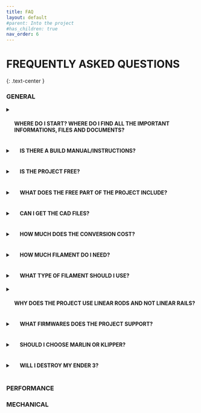 ```yaml
---
title: FAQ
layout: default
#parent: Into the project
#has_children: true
nav_order: 6
---
```

# FREQUENTLY ASKED QUESTIONS
{: .text-center }

### GENERAL

<details>
    <summary><h4 style="display:inline-block;margin-left:1.5em"> WHERE DO I START? WHERE DO I FIND ALL THE IMPORTANT INFORMATIONS, FILES AND DOCUMENTS? </h4></summary>
The main crossroad for the project is this website, where you will find all the important information and links to build the printer.
I would recommend reading through the entire website starting with <a href="https://rh3d.xyz/">E3NG</a> and <a href="https://rh3d.xyz/into.html">Into the project</a> and if you want to get even deeper and be part 
of the community, <a href="https://discord.com/invite/Zkvu6uu2AR">join the Discord</a>. Main STL files ready to print are hosted on <a href="https://www.printables.com/en/model/922401">Printables</a>. CAD files are currently available through a small donation on <a href="https://ko-fi.com/rh3dcz">Ko-Fi</a>.
</details>

<details>
    <summary><h4 style="display:inline-block;margin-left:1.5em"> IS THERE A BUILD MANUAL/INSTRUCTIONS? </h4></summary>
There is a build manual for the beta version, link is on the <a href="https://www.printables.com/en/model/922401">Printables</a> page as well.

Build manual for the NG v1.2 is not existent but will be made.
</details>

<details>
    <summary><h4 style="display:inline-block;margin-left:1.5em"> IS THE PROJECT FREE? </h4></summary>
The project is free for personal use and commercial use (print farms, content making, presentational purposes) but it is not allowed to sell the project parts or assembly kits without a permission.
</details>

<details>
    <summary><h4 style="display:inline-block;margin-left:1.5em"> WHAT DOES THE FREE PART OF THE PROJECT INCLUDE? </h4></summary>
STL files for printing all the parts, CONFIGURATOR with BILL OF MATERIAL and PRINTED PARTS. In the future, the BUILD MANUAL will also be included.
</details>

<details>
    <summary><h4 style="display:inline-block;margin-left:1.5em"> CAN I GET THE CAD FILES? </h4></summary>
As mentioned in the first answer, CAD files are currently available through a small donation on <a href="https://ko-fi.com/rh3dcz">Ko-Fi</a>.
</details>

<details>
    <summary><h4 style="display:inline-block;margin-left:1.5em"> HOW MUCH DOES THE CONVERSION COST? </h4></summary>
This is highly dependent on the choices you make during the printer configuration and build. For the best idea, it is recommend to open the <a href="https://rh3d.xyz/configure.html">CONFIGURATOR</a> and set your preferred setup, it will automatically calculate the estimated price.
</details>

<details>
    <summary><h4 style="display:inline-block;margin-left:1.5em"> HOW MUCH FILAMENT DO I NEED? </h4></summary>
This is the same case as the cost - the amount of filament needed is highly dependent on your choices but the <a href="https://rh3d.xyz/configure.html">CONFIGURATOR</a> will again automatically calculate how much filament you will need.

PS You can change the M (main) or A (accent) color in the chart to modify your color setup and see the changes.

PPS It is always good to expect some failed prints and have extra filament.
</details>

<details>
    <summary><h4 style="display:inline-block;margin-left:1.5em"> WHAT TYPE OF FILAMENT SHOULD I USE? </h4></summary>
For filament recommendations and print instructions, look at the <a href="https://rh3d.xyz/printing.html">PRINTING PARTS</a>.
</details>

<details>
    <summary><h4 style="display:inline-block;margin-left:1.5em"> WHY DOES THE PROJECT USE LINEAR RODS AND NOT LINEAR RAILS? </h4></summary>
Linear rods were chosen as a cheaper and more accessible option. They are also very reliable, tested and proven to work very well.

Me and some community members (mainly Mr. Puffington - thanks!) have been testing the performance of linear rods and compared to linear rail setup (user mod based on Voron Trident gantry), version with linear rods has been supperior allowing higher accelerations with clean input shaper results.
</details>

<details>
    <summary><h4 style="display:inline-block;margin-left:1.5em"> WHAT FIRMWARES DOES THE PROJECT SUPPORT? </h4></summary>
The project natively supports both Marlin and Klipper but nothing is stopping you from using other FW.

The board compatibility will also be getting wider.
</details>

<details>
    <summary><h4 style="display:inline-block;margin-left:1.5em"> SHOULD I CHOOSE MARLIN OR KLIPPER? </h4></summary>
I think both firmwares are very similar in the daily use capabilities, both support latest and high end features. Marlin benefits from running on a single board with a display controller that makes it a simple and solid setup with no added costs while Klipper supports more detailed tuning and with the added SBC it has more capabilities in printing faster. It is also simpler to reconfigure your printer without need to reflash the firmware, although Marlin has a lot of variables that can be changed after flashing the FW.
</details>

<details>
    <summary><h4 style="display:inline-block;margin-left:1.5em"> WILL I DESTROY MY ENDER 3? </h4></summary>
No, this conversion will improve your Ender 3 in probably every way. If you decide to convert it just make sure and check at least twice that you have everything ready and that you understand what you are going to do. If you still decide that you liked your Ender 3 more than Ender 3 NG don't worry, the project is designed so that you don't make any changes to the printer parts that would prevent you from rebuilding back to Ender 3.
</details>

### PERFORMANCE

### MECHANICAL

[Ender 3 NG]: https://rh3d.xyz/
[Into the project]: https://rh3d.xyz/into.html
[join the Discord]: https://discord.com/invite/Zkvu6uu2AR
[Printables]: https://www.printables.com/en/model/922401
[Ko-Fi]: https://ko-fi.com/rh3dcz
[CONFIGURATOR]: https://rh3d.xyz/configure.html
[PRINTING PARTS]: https://rh3d.xyz/printing.html
